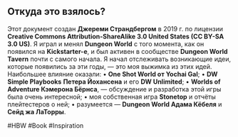 ## **Откуда это взялось?** 
Этот документ создан **Джереми Страндбергом** в 2019 г. по лицензии **Creative Commons Attribution-ShareAlike 3.0 United States (CC BY-SA 3.0 US)**. Я играл и менял **Dungeon World** с того момента, как он появился на **Kickstarter-е**, и был активен в сообществе **Dungeon World Tavern** почти с самого начала. Я начал отслеживать возникающие идеи, которые появились за эти годы, — это моя выжимка из этих идей. 
Наибольшее влияние оказали: 
• **One Shot World от Yochai Gal**; 
• **DW Simple Playbooks** **Петера Йохансена** и его **DW Unlimited**; 
• **Worlds of Adventure Кэмерона Бёрнса**, — обсуждение и разработка этой игры была очень интересной; 
• моя собственная игра **Stonetop** и отчёты плейтестеров о ней; 
• разумеется — **Dungeon World Адама Кёбеля** и **Сейд жа ЛаТорры**.

#HBW #Book #Inspiration 